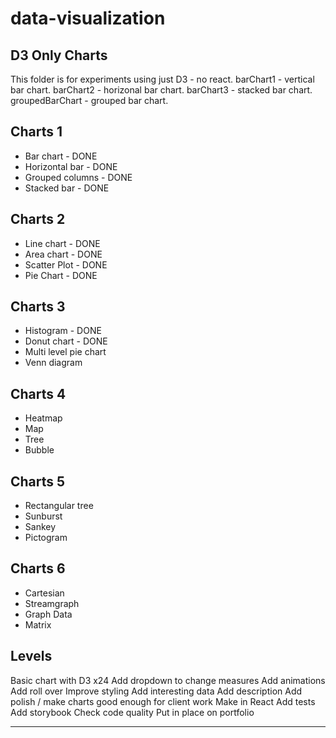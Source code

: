 # data-visualization

## D3 Only Charts

This folder is for experiments using just D3 - no react.
barChart1 - vertical bar chart.
barChart2 - horizonal bar chart.
barChart3 - stacked bar chart.
groupedBarChart - grouped bar chart.

## Charts 1

- Bar chart - DONE
- Horizontal bar - DONE
- Grouped columns - DONE
- Stacked bar - DONE

## Charts 2

- Line chart - DONE
- Area chart - DONE
- Scatter Plot - DONE
- Pie Chart - DONE

## Charts 3

- Histogram - DONE
- Donut chart - DONE
- Multi level pie chart
- Venn diagram

## Charts 4

- Heatmap
- Map
- Tree
- Bubble

## Charts 5

- Rectangular tree
- Sunburst
- Sankey
- Pictogram

## Charts 6

- Cartesian
- Streamgraph
- Graph Data
- Matrix

## Levels

Basic chart with D3 x24
Add dropdown to change measures
Add animations
Add roll over
Improve styling
Add interesting data
Add description
Add polish / make charts good enough for client work
Make in React
Add tests
Add storybook
Check code quality
Put in place on portfolio

---
